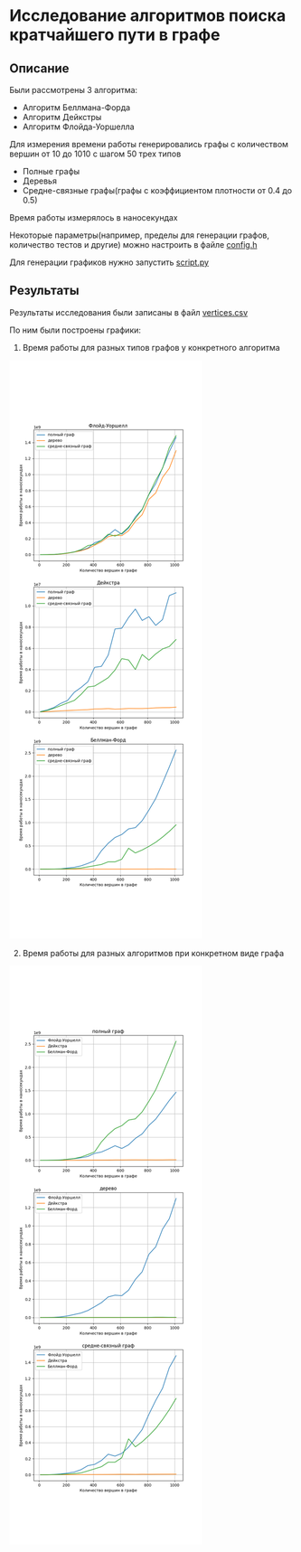 # Исследование алгоритмов поиска кратчайшего пути в графе

## Описание 

Были рассмотрены 3 алгоритма:
- Алгоритм Беллмана-Форда
- Алгоритм Дейкстры
- Алгоритм Флойда-Уоршелла

Для измерения времени работы генерировались графы с количеством вершин от 10 до 1010 с шагом 50 трех типов
- Полные графы
- Деревья
- Средне-связные графы(графы с коэффициентом плотности от 0.4 до 0.5)

Время работы измерялось в наносекундах

Некоторые параметры(например, пределы для генерации графов, количество тестов и другие) можно настроить в файле [config.h](./config.h)

Для генерации графиков нужно запустить [script.py](./script.py)

## Результаты

Результаты исследования были записаны в файл [vertices.csv](./vertices.csv)

По ним были построены графики:

1. Время работы для разных типов графов у конкретного алгоритма

![Агрегированные по алгоритмам_графики](./image/aggregated_by_finders.png)

2. Время работы для разных алгоритмов при конкретном виде графа

![Агрегированные по типам графов_графики](./image/aggregated_by_types.png)

